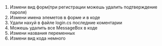 1. Измени вид форм(при регистрации можешь удалить подтверждение пароля)
2. Измени имена элеметов в форме и в коде
3. Удали нахуй в файле login.cs последние коментарии 
4. Можешь удалить все MessageBox в коде 
5. Измени названия переменных
6. Измени вид кода немного

